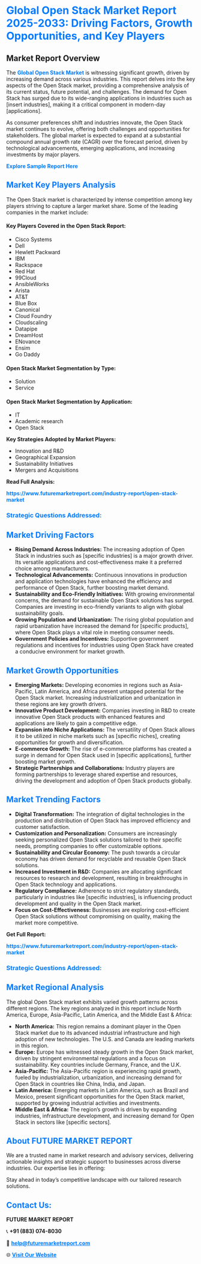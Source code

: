 <h1 style="color: #007BFF;">Global Open Stack Market Report 2025-2033: Driving Factors, Growth Opportunities, and Key Players</h1>

<section id="overview">
<h2>Market Report Overview</h2>
<p>The <a href="https://www.futuremarketreport.com/industry-report/open-stack-market" style="color: #007BFF; text-decoration: none;"><strong>Global Open Stack Market</strong></a> is witnessing significant growth, driven by increasing demand across various industries. This report delves into the key aspects of the Open Stack market, providing a comprehensive analysis of its current status, future potential, and challenges. The demand for Open Stack has surged due to its wide-ranging applications in industries such as [insert industries], making it a critical component in modern-day [applications].</p>
<p>As consumer preferences shift and industries innovate, the Open Stack market continues to evolve, offering both challenges and opportunities for stakeholders. The global market is expected to expand at a substantial compound annual growth rate (CAGR) over the forecast period, driven by technological advancements, emerging applications, and increasing investments by major players.</p>
</section>

<section id="overview">
<p><a href="https://www.futuremarketreport.com/request-sample/reportId=108172" style="color: #007BFF; text-decoration: none;"><strong>Explore Sample Report Here</strong></a></p>
</section>

<section id="key-players">
<h2 style="color: #007BFF;">Market Key Players Analysis</h2>
<p>The Open Stack market is characterized by intense competition among key players striving to capture a larger market share. Some of the leading companies in the market include:</p>
<h4>Key Players Covered in the Open Stack Report:</h4>
<ul><li>Cisco Systems</li><li>Dell</li><li>Hewlett Packward</li><li>IBM</li><li>Rackspace</li><li>Red Hat</li><li>99Cloud</li><li>AnsibleWorks</li><li>Arista</li><li>AT&amp;T</li><li>Blue Box</li><li>Canonical</li><li>Cloud Foundry</li><li>Cloudscaling</li><li>Datapipe</li><li>DreamHost</li><li>ENovance</li><li>Ensim</li><li>Go Daddy</li></ul>
<h4>Open Stack Market Segmentation by Type:</h4>
<ul><li>Solution</li><li>Service</li></ul>

<h4>Open Stack Market Segmentation by Application:</h4>
<ul><li>IT</li><li>Academic research</li><li>Open Stack</li></ul>
<p><strong>Key Strategies Adopted by Market Players:</strong></p>
<ul>
<li>Innovation and R&D</li>
<li>Geographical Expansion</li>
<li>Sustainability Initiatives</li>
<li>Mergers and Acquisitions</li>
</ul>
</section>

<section>
<p><strong>Read Full Analysis: </strong></p><a href="https://www.futuremarketreport.com/industry-report/open-stack-market" style="color: #007BFF; text-decoration: none;"><strong>https://www.futuremarketreport.com/industry-report/open-stack-market</strong></a>
<h3 style="color: #007BFF;">Strategic Questions Addressed:</h3>
</section>

<section id="driving-factors">
<h2 style="color: #007BFF;">Market Driving Factors</h2>
<ul>
<li><strong>Rising Demand Across Industries:</strong> The increasing adoption of Open Stack in industries such as [specific industries] is a major growth driver. Its versatile applications and cost-effectiveness make it a preferred choice among manufacturers.</li>
<li><strong>Technological Advancements:</strong> Continuous innovations in production and application technologies have enhanced the efficiency and performance of Open Stack, further boosting market demand.</li>
<li><strong>Sustainability and Eco-Friendly Initiatives:</strong> With growing environmental concerns, the demand for sustainable Open Stack solutions has surged. Companies are investing in eco-friendly variants to align with global sustainability goals.</li>
<li><strong>Growing Population and Urbanization:</strong> The rising global population and rapid urbanization have increased the demand for [specific products], where Open Stack plays a vital role in meeting consumer needs.</li>
<li><strong>Government Policies and Incentives:</strong> Supportive government regulations and incentives for industries using Open Stack have created a conducive environment for market growth.</li>
</ul>
</section>

<section id="growth-opportunities">
<h2 style="color: #007BFF;">Market Growth Opportunities</h2>
<ul>
<li><strong>Emerging Markets:</strong> Developing economies in regions such as Asia-Pacific, Latin America, and Africa present untapped potential for the Open Stack market. Increasing industrialization and urbanization in these regions are key growth drivers.</li>
<li><strong>Innovative Product Development:</strong> Companies investing in R&D to create innovative Open Stack products with enhanced features and applications are likely to gain a competitive edge.</li>
<li><strong>Expansion into Niche Applications:</strong> The versatility of Open Stack allows it to be utilized in niche markets such as [specific niches], creating opportunities for growth and diversification.</li>
<li><strong>E-commerce Growth:</strong> The rise of e-commerce platforms has created a surge in demand for Open Stack used in [specific applications], further boosting market growth.</li>
<li><strong>Strategic Partnerships and Collaborations:</strong> Industry players are forming partnerships to leverage shared expertise and resources, driving the development and adoption of Open Stack products globally.</li>
</ul>
</section>

<section id="trending-factors">
<h2 style="color: #007BFF;">Market Trending Factors</h2>
<ul>
<li><strong>Digital Transformation:</strong> The integration of digital technologies in the production and distribution of Open Stack has improved efficiency and customer satisfaction.</li>
<li><strong>Customization and Personalization:</strong> Consumers are increasingly seeking personalized Open Stack solutions tailored to their specific needs, prompting companies to offer customizable options.</li>
<li><strong>Sustainability and Circular Economy:</strong> The push towards a circular economy has driven demand for recyclable and reusable Open Stack solutions.</li>
<li><strong>Increased Investment in R&D:</strong> Companies are allocating significant resources to research and development, resulting in breakthroughs in Open Stack technology and applications.</li>
<li><strong>Regulatory Compliance:</strong> Adherence to strict regulatory standards, particularly in industries like [specific industries], is influencing product development and quality in the Open Stack market.</li>
<li><strong>Focus on Cost-Effectiveness:</strong> Businesses are exploring cost-efficient Open Stack solutions without compromising on quality, making the market more competitive.</li>
</ul>
</section>

<section>
<p><strong>Get Full Report: </strong></p><a href="https://www.futuremarketreport.com/industry-report/open-stack-market" style="color: #007BFF; text-decoration: none;"><strong>https://www.futuremarketreport.com/industry-report/open-stack-market</strong></a>
<h3 style="color: #007BFF;">Strategic Questions Addressed:</h3>
</section>


<section id="regional-analysis">
<h2 style="color: #007BFF;">Market Regional Analysis</h2>
<p>The global Open Stack market exhibits varied growth patterns across different regions. The key regions analyzed in this report include North America, Europe, Asia-Pacific, Latin America, and the Middle East & Africa:</p>
<ul>
<li><strong>North America:</strong> This region remains a dominant player in the Open Stack market due to its advanced industrial infrastructure and high adoption of new technologies. The U.S. and Canada are leading markets in this region.</li>
<li><strong>Europe:</strong> Europe has witnessed steady growth in the Open Stack market, driven by stringent environmental regulations and a focus on sustainability. Key countries include Germany, France, and the U.K.</li>
<li><strong>Asia-Pacific:</strong> The Asia-Pacific region is experiencing rapid growth, fueled by industrialization, urbanization, and increasing demand for Open Stack in countries like China, India, and Japan.</li>
<li><strong>Latin America:</strong> Emerging markets in Latin America, such as Brazil and Mexico, present significant opportunities for the Open Stack market, supported by growing industrial activities and investments.</li>
<li><strong>Middle East & Africa:</strong> The region’s growth is driven by expanding industries, infrastructure development, and increasing demand for Open Stack in sectors like [specific sectors].</li>
</ul>
</section>

<footer>
<h2 style="color: #007BFF;">About FUTURE MARKET REPORT</h2>
<p>We are a trusted name in market research and advisory services, delivering actionable insights and strategic support to businesses across diverse industries. Our expertise lies in offering:</p>

<p>Stay ahead in today’s competitive landscape with our tailored research solutions.</p>

<h2 style="color: #007BFF;">Contact Us:</h2>
<p><strong>FUTURE MARKET REPORT</strong></p>
<p>📞 <strong>+91 (883) 074-8030</strong></p>
<p>📧 <strong><a href="mailto:help@futuremarketreport.com" style="color: #007BFF;">help@futuremarketreport.com</a></strong></p>
<p>🌐 <strong><a href="https://www.futuremarketreport.com/" style="color: #007BFF;">Visit Our Website</a></strong></p>
</footer>